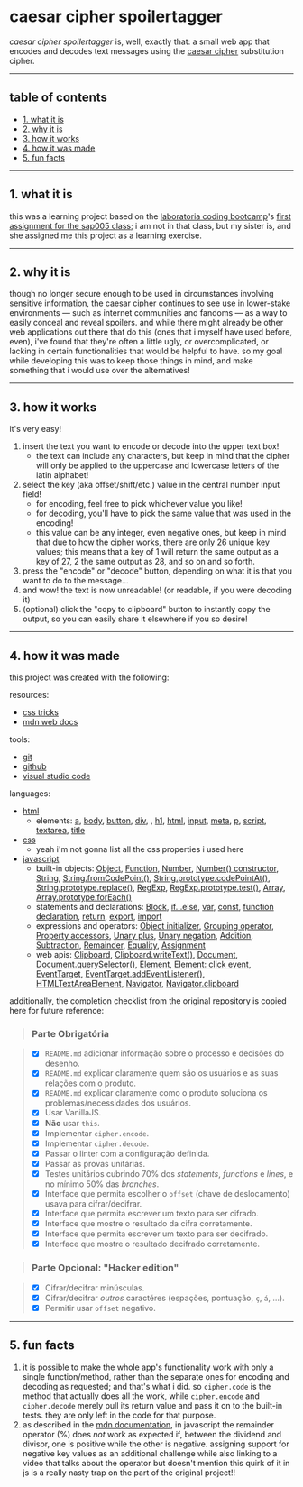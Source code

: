 # caesar cipher spoilertagger

_caesar cipher spoilertagger_ is, well, exactly that: a small web app that encodes and decodes text messages using the [caesar cipher](https://en.wikipedia.org/wiki/Caesar_cipher) substitution cipher.

***

## table of contents

* [1. what it is](#1-what-it-is)
* [2. why it is](#2-why-it-is)
* [3. how it works](#3-how-it-works)
* [4. how it was made](#4-how-it-was-made)
* [5. fun facts](#5-fun-facts)

***

## 1. what it is

this was a learning project based on the [laboratoria coding bootcamp](https://www.laboratoria.la/)'s [first assignment for the sap005 class](https://github.com/Laboratoria/SAP005-cipher); i am not in that class, but my sister is, and she assigned me this project as a learning exercise.

***

## 2. why it is

though no longer secure enough to be used in circumstances involving sensitive information, the caesar cipher continues to see use in lower-stake environments — such as internet communities and fandoms — as a way to easily conceal and reveal spoilers. and while there might already be other web applications out there that do this (ones that i myself have used before, even), i've found that they're often a little ugly, or overcomplicated, or lacking in certain functionalities that would be helpful to have.
so my goal while developing this was to keep those things in mind, and make something that i would use over the alternatives!

***

## 3. how it works

it's very easy!

1. insert the text you want to encode or decode into the upper text box!
	- the text can include any characters, but keep in mind that the cipher will only be applied to the uppercase and lowercase letters of the latin alphabet!
2. select the key (aka offset/shift/etc.) value in the central number input field!
	- for encoding, feel free to pick whichever value you like!
	- for decoding, you'll have to pick the same value that was used in the encoding!
	- this value can be any integer, even negative ones, but keep in mind that due to how the cipher works, there are only 26 unique key values; this means that a key of 1 will return the same output as a key of 27, 2 the same output as 28, and so on and so forth.
3. press the "encode" or "decode" button, depending on what it is that you want to do to the message...
4. and wow! the text is now unreadable! (or readable, if you were decoding it)
5. (optional) click the "copy to clipboard" button to instantly copy the output, so you can easily share it elsewhere if you so desire!

***

## 4. how it was made

this project was created with the following:

resources:
* [css tricks](https://css-tricks.com/)
* [mdn web docs](https://developer.mozilla.org/en-US/)

tools:
* [git](https://git-scm.com/)
* [github](https://github.com/)
* [visual studio code](https://code.visualstudio.com/)

languages:
* [html](https://developer.mozilla.org/en-US/docs/Web/HTML)
	- elements: [a](https://developer.mozilla.org/en-US/docs/Web/HTML/Element/a), [body](https://developer.mozilla.org/en-US/docs/Web/HTML/Element/body), [button](https://developer.mozilla.org/en-US/docs/Web/HTML/Element/button), [div](https://developer.mozilla.org/en-US/docs/Web/HTML/Element/div), [<head>](https://developer.mozilla.org/en-US/docs/Web/HTML/Element/head), [h1](https://developer.mozilla.org/en-US/docs/Web/HTML/Element/Heading_Elements), [html](https://developer.mozilla.org/en-US/docs/Web/HTML/Element/html), [input](https://developer.mozilla.org/en-US/docs/Web/HTML/Element/input), [meta](https://developer.mozilla.org/en-US/docs/Web/HTML/Element/meta), [p](https://developer.mozilla.org/en-US/docs/Web/HTML/Element/p), [script](https://developer.mozilla.org/en-US/docs/Web/HTML/Element/script), [textarea](https://developer.mozilla.org/en-US/docs/Web/HTML/Element/textarea), [title](https://developer.mozilla.org/en-US/docs/Web/HTML/Element/title)
* [css](https://developer.mozilla.org/en-US/docs/Web/CSS)
	- yeah i'm not gonna list all the css properties i used here
* [javascript](https://developer.mozilla.org/en-US/docs/Web/JavaScript)
	- built-in objects: [Object](https://developer.mozilla.org/en-US/docs/Web/JavaScript/Reference/Global_Objects/Object), [Function](https://developer.mozilla.org/en-US/docs/Web/JavaScript/Reference/Global_Objects/Function), [Number](https://developer.mozilla.org/en-US/docs/Web/JavaScript/Reference/Global_Objects/Number), [Number() constructor](https://developer.mozilla.org/en-US/docs/Web/JavaScript/Reference/Global_Objects/Number/Number), [String](https://developer.mozilla.org/en-US/docs/Web/JavaScript/Reference/Global_Objects/String), [String.fromCodePoint()](https://developer.mozilla.org/en-US/docs/Web/JavaScript/Reference/Global_Objects/String/fromCodePoint), [String.prototype.codePointAt()](https://developer.mozilla.org/en-US/docs/Web/JavaScript/Reference/Global_Objects/String/codePointAt), [String.prototype.replace()](https://developer.mozilla.org/en-US/docs/Web/JavaScript/Reference/Global_Objects/String/replace), [RegExp](https://developer.mozilla.org/en-US/docs/Web/JavaScript/Reference/Global_Objects/RegExp), [RegExp.prototype.test()](https://developer.mozilla.org/en-US/docs/Web/JavaScript/Reference/Global_Objects/RegExp/test), [Array](https://developer.mozilla.org/en-US/docs/Web/JavaScript/Reference/Global_Objects/Array), [Array.prototype.forEach()](https://developer.mozilla.org/en-US/docs/Web/JavaScript/Reference/Global_Objects/Array/forEach)
	- statements and declarations: [Block](https://developer.mozilla.org/en-US/docs/Web/JavaScript/Reference/Statements/block), [if...else](https://developer.mozilla.org/en-US/docs/Web/JavaScript/Reference/Statements/if...else), [var](https://developer.mozilla.org/en-US/docs/Web/JavaScript/Reference/Statements/var), [const](https://developer.mozilla.org/en-US/docs/Web/JavaScript/Reference/Statements/const), [function declaration](https://developer.mozilla.org/en-US/docs/Web/JavaScript/Reference/Statements/function), [return](https://developer.mozilla.org/en-US/docs/Web/JavaScript/Reference/Statements/return), [export](https://developer.mozilla.org/en-US/docs/Web/JavaScript/Reference/Statements/export), [import](https://developer.mozilla.org/en-US/docs/Web/JavaScript/Reference/Statements/import)
	- expressions and operators: [Object initializer](https://developer.mozilla.org/en-US/docs/Web/JavaScript/Reference/Operators/Object_initializer), [Grouping operator](https://developer.mozilla.org/en-US/docs/Web/JavaScript/Reference/Operators/Grouping), [Property accessors](https://developer.mozilla.org/en-US/docs/Web/JavaScript/Reference/Operators/Property_Accessors), [Unary plus](https://developer.mozilla.org/en-US/docs/Web/JavaScript/Reference/Operators/Unary_plus), [Unary negation](https://developer.mozilla.org/en-US/docs/Web/JavaScript/Reference/Operators/Unary_negation), [Addition](https://developer.mozilla.org/en-US/docs/Web/JavaScript/Reference/Operators/Addition), [Subtraction](https://developer.mozilla.org/en-US/docs/Web/JavaScript/Reference/Operators/Subtraction), [Remainder](https://developer.mozilla.org/en-US/docs/Web/JavaScript/Reference/Operators/Remainder), [Equality](https://developer.mozilla.org/en-US/docs/Web/JavaScript/Reference/Operators/Equality), [Assignment](https://developer.mozilla.org/en-US/docs/Web/JavaScript/Reference/Operators/Assignment)
	- web apis: [Clipboard](https://developer.mozilla.org/en-US/docs/Web/API/Clipboard), [Clipboard.writeText()](https://developer.mozilla.org/en-US/docs/Web/API/Clipboard/writeText), [Document](https://developer.mozilla.org/en-US/docs/Web/API/Document), [Document.querySelector()](https://developer.mozilla.org/en-US/docs/Web/API/Document/querySelector), [Element](https://developer.mozilla.org/en-US/docs/Web/API/Element), [Element: click event](https://developer.mozilla.org/en-US/docs/Web/API/Element/click_event), [EventTarget](https://developer.mozilla.org/en-US/docs/Web/API/EventTarget), [EventTarget.addEventListener()](https://developer.mozilla.org/en-US/docs/Web/API/EventTarget/addEventListener), [HTMLTextAreaElement](https://developer.mozilla.org/en-US/docs/Web/API/HTMLTextAreaElement), [Navigator](https://developer.mozilla.org/en-US/docs/Web/API/Navigator), [Navigator.clipboard](https://developer.mozilla.org/en-US/docs/Web/API/Navigator/clipboard)

additionally, the completion checklist from the original repository is copied here for future reference:

> ### Parte Obrigatória

> * [x] `README.md` adicionar informação sobre o processo e decisões do desenho.
> * [x] `README.md` explicar claramente quem são os usuários e as suas relações com o produto.
> * [x] `README.md` explicar claramente como o produto soluciona os problemas/necessidades dos usuários.
> * [x] Usar VanillaJS.
> * [x] **Não** usar `this`.
> * [x] Implementar `cipher.encode`.
> * [x] Implementar `cipher.decode`.
> * [X] Passar o linter com a configuração definida.
> * [X] Passar as provas unitárias.
> * [x] Testes unitários cubrindo 70% dos _statements_, _functions_ e _lines_, e no mínimo 50% das _branches_.
> * [x] Interface que permita escolher o `offset` (chave de deslocamento) usava para cifrar/decifrar.
> * [x] Interface que permita escrever um texto para ser cifrado.
> * [x] Interface que mostre o resultado da cifra corretamente.
> * [x] Interface que permita escrever um texto para ser decifrado.
> * [x] Interface que mostre o resultado decifrado corretamente.

> ### Parte Opcional: "Hacker edition"

> * [x] Cifrar/decifrar minúsculas.
> * [X] Cifrar/decifrar _outros_ caractéres (espações, pontuação, `ç`, `á`, ...).
> * [x] Permitir usar `offset` negativo.

***

## 5. fun facts

1. it is possible to make the whole app's functionality work with only a single function/method, rather than the separate ones for encoding and decoding as requested; and that's what i did. so `cipher.code` is the method that actually does all the work, while `cipher.encode` and `cipher.decode` merely pull its return value and pass it on to the built-in tests. they are only left in the code for that purpose.
2. as described in the [mdn documentation](https://developer.mozilla.org/en-US/docs/Web/JavaScript/Reference/Operators/Remainder), in javascript the remainder operator (%) does _not_ work as expected if, between the dividend and divisor, one is positive while the other is negative. assigning support for negative key values as an additional challenge while also linking to a video that talks about the operator but doesn't mention this quirk of it in js is a really nasty trap on the part of the original project!!